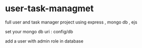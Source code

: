 # user-task-managmet

full user and task manager project using express , mongo db , ejs

set your mongo db uri : config/db

add a user with admin role in database
